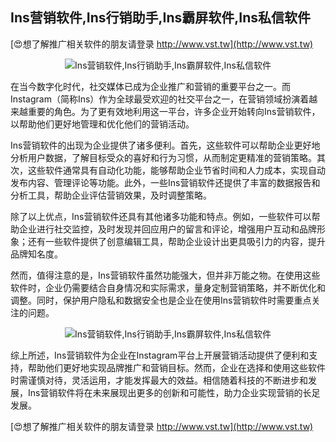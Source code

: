 ## **Ins营销软件,Ins行销助手,Ins霸屏软件,Ins私信软件**

[😍想了解推广相关软件的朋友请登录 http://www.vst.tw](http://www.vst.tw)

 <center><img src="https://vst.tw/MP4/tuiguang/png/1.png" alt="Ins营销软件,Ins行销助手,Ins霸屏软件,Ins私信软件"></center>

在当今数字化时代，社交媒体已成为企业推广和营销的重要平台之一。而Instagram（简称Ins）作为全球最受欢迎的社交平台之一，在营销领域扮演着越来越重要的角色。为了更有效地利用这一平台，许多企业开始转向Ins营销软件，以帮助他们更好地管理和优化他们的营销活动。

Ins营销软件的出现为企业提供了诸多便利。首先，这些软件可以帮助企业更好地分析用户数据，了解目标受众的喜好和行为习惯，从而制定更精准的营销策略。其次，这些软件通常具有自动化功能，能够帮助企业节省时间和人力成本，实现自动发布内容、管理评论等功能。此外，一些Ins营销软件还提供了丰富的数据报告和分析工具，帮助企业评估营销效果，及时调整策略。

除了以上优点，Ins营销软件还具有其他诸多功能和特点。例如，一些软件可以帮助企业进行社交监控，及时发现并回应用户的留言和评论，增强用户互动和品牌形象；还有一些软件提供了创意编辑工具，帮助企业设计出更具吸引力的内容，提升品牌知名度。

然而，值得注意的是，Ins营销软件虽然功能强大，但并非万能之物。在使用这些软件时，企业仍需要结合自身情况和实际需求，量身定制营销策略，并不断优化和调整。同时，保护用户隐私和数据安全也是企业在使用Ins营销软件时需要重点关注的问题。

 <center><img src="https://vst.tw/MP4/tuiguang/png/0.png" alt="Ins营销软件,Ins行销助手,Ins霸屏软件,Ins私信软件"></center>

综上所述，Ins营销软件为企业在Instagram平台上开展营销活动提供了便利和支持，帮助他们更好地实现品牌推广和营销目标。然而，企业在选择和使用这些软件时需谨慎对待，灵活运用，才能发挥最大的效益。相信随着科技的不断进步和发展，Ins营销软件将在未来展现出更多的创新和可能性，助力企业实现营销的长足发展。

[😍想了解推广相关软件的朋友请登录 http://www.vst.tw](http://www.vst.tw)



